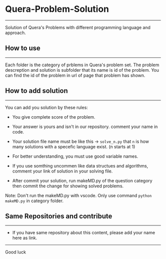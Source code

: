 # Quera-Problem-Solution
---

Solution of Quera's Problems with different programming language and approach.

## How to use
---

Each folder is the category of prblems in Quera's problem set. The problem descreption and solution is subfolder that its name is id of the problem. You can find the id of the problem in url of page that problem has shown.

## How to add solution
---

You can add you solution by these rules:

- You give complete score of the problem.

- Your answer is yours and isn't in our repository. comment your name in code.

- Your solution file name must be like this -> `solve_n.py` that `n` is how many solutions with a specefic language exist. (n starts at 1)

- For better understanding, you must use good variable names.

- If you use somthing uncommen like data structues and algorithms, comment your link of solution in your solving file.

- After commit your solution, run makeMD.py of the question category then commit the change for showing solved problems.

Note: Don't run the makeMD.py with vscode. Only use command `python makeMD.py` in category folder.

## Same Repositories and contribute
---
- If you have same repository about this content, please add your name here as link.


---
Good luck
